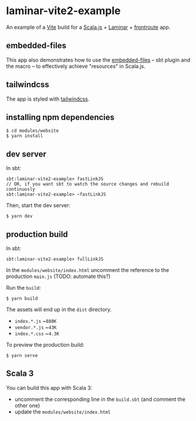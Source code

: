 # laminar-vite2-example

An example of a [Vite](https://vitejs.dev/) build for a [Scala.js](https://scala-js.org) + [Laminar](https://github.com/raquo/Laminar) +
[frontroute](https://github.com/tulz-app/frontroute) app.

## embedded-files

This app also demonstrates how to use the [embedded-files](https://github.com/yurique/embedded-files/) – sbt plugin and
the macro – to effectively achieve "resources" in Scala.js.

## tailwindcss

The app is styled with [tailwindcss](https://tailwindcss.com/).

## installing npm dependencies

```console
$ cd modules/website
$ yarn install
```

## dev server

In sbt:
```
sbt:laminar-vite2-example> fastLinkJS
// OR, if you want sbt to watch the source changes and rebuild continuosly
sbt:laminar-vite2-example> ~fastLinkJS
```

Then, start the dev server:

```console
$ yarn dev
```

## production build

In sbt:
```
sbt:laminar-vite2-example> fullLinkJS
```

In the `modules/website/index.html` uncomment the reference to the production `main.js` (TODO: automate this?)

Run the `build`:

```console
$ yarn build
```

The assets will end up in the `dist` directory.

* `index.*.js` ~`880K`
* `vendor.*.js` ~`43K`
* `index.*.css` ~`4.3K`

To preview the production build:

```console
$ yarn serve
```

## Scala 3

You can build this app with Scala 3:

* uncomment the corresponding line in the `build.sbt` (and comment the other one)
* update the `modules/website/index.html`
